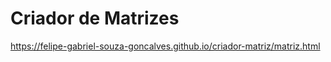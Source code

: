 # Criador de Matrizes


https://felipe-gabriel-souza-goncalves.github.io/criador-matriz/matriz.html

